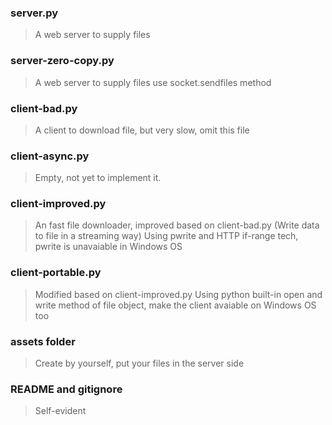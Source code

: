 ### server.py
> A web server to supply files

### server-zero-copy.py
> A web server to supply files use socket.sendfiles method

### client-bad.py
> A client to download file, but very slow, omit this file

### client-async.py
> Empty, not yet to implement it.

### client-improved.py
> An fast file downloader, improved based on client-bad.py (Write data to file in a streaming way)
> Using pwrite and HTTP if-range tech, pwrite is unavaiable in Windows OS

### client-portable.py
> Modified based on client-improved.py
> Using python built-in open and write method of file object, make the client avaiable on Windows OS too

### assets folder
> Create by yourself, put your files in the server side

### README and gitignore
> Self-evident
